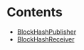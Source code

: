 

# Contents
- [BlockHashPublisher](BlockHashPublisher.sol/contract.BlockHashPublisher.md)
- [BlockHashReceiver](BlockHashReceiver.sol/contract.BlockHashReceiver.md)
